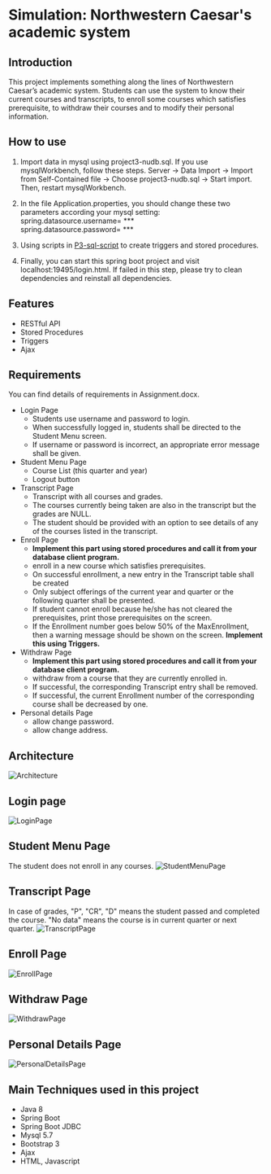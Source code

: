 # Simulation: Northwestern Caesar's academic system

## Introduction 

This project implements something along the lines of Northwestern Caesar’s academic system. Students can use the system to know their current courses and transcripts, to enroll some courses which satisfies prerequisite, to withdraw their courses and to modify their personal information.

## How to use

1. Import data in mysql using project3-nudb.sql. If you use mysqlWorkbench, follow these steps. Server -> Data Import -> Import from Self-Contained file -> Choose project3-nudb.sql -> Start import. Then, restart mysqlWorkbench.
   
2. In the file Application.properties, you should change these two parameters according your mysql setting:  
spring.datasource.username= ***  
spring.datasource.password= ***

3. Using scripts in [P3-sql-script](/CE495-Introduction-to-Database-Systems-and-Data-Warehousing/db_application/P3-Sql-script/) to create triggers and stored procedures.

4. Finally, you can start this spring boot project and visit localhost:19495/login.html. If failed in this step, please try to clean dependencies and reinstall all dependencies.

## Features

 - RESTful API
 - Stored Procedures
 - Triggers
 - Ajax

## Requirements

You can find details of requirements in Assignment.docx.

 - Login Page
   - Students use username and password to login.
   - When successfully logged in, students shall be directed to the Student Menu screen. 
   - If username or password is incorrect, an appropriate error message shall be given.
 - Student Menu Page
   - Course List (this quarter and year)
   - Logout button
 - Transcript Page
   - Transcript with all courses and grades.
   - The courses currently being taken are also in the transcript but the grades are NULL.
   - The student should be provided with an option to see details of any of the courses listed in the transcript.
 - Enroll Page
   - **Implement this part using stored procedures and call it from your database client program.**
   - enroll in a new course which satisfies prerequisites.
   - On successful enrollment, a new entry in the Transcript table shall be created
   - Only subject offerings of the current year and quarter or the following quarter shall be presented.
   - If student cannot enroll because he/she has not cleared the prerequisites, print those prerequisites on the screen.
   - If the Enrollment number goes below 50% of the MaxEnrollment, then a warning message should be shown on the screen. **Implement this using Triggers.**
 - Withdraw Page
   - **Implement this part using stored procedures and call it from your database client program.**
   - withdraw from a course that they are currently enrolled in.
   - If successful, the corresponding Transcript entry shall be removed.
   - If successful, the current Enrollment number of the corresponding course shall be decreased by one.
 - Personal details Page
   - allow change password.
   - allow change address.

## Architecture

![Architecture](/CE495-Introduction-to-Database-Systems-and-Data-Warehousing/db_application/Architecture.jpg)

## Login page

![LoginPage](LoginPage.png)

## Student Menu Page

The student does not enroll in any courses.
![StudentMenuPage](StudentMenuPage.png)

## Transcript Page

In case of grades, "P", "CR", "D" means the student passed and completed the course. "No data" means the course is in current quarter or next quarter.
![TranscriptPage](TranscriptPage.png)

## Enroll Page

![EnrollPage](EnrollPage.png)

## Withdraw Page

![WithdrawPage](WithdrawPage.png)

## Personal Details Page

![PersonalDetailsPage](PersonalDetailsPage.png)

## Main Techniques used in this project

 - Java 8
 - Spring Boot
 - Spring Boot JDBC
 - Mysql 5.7
 - Bootstrap 3
 - Ajax
 - HTML, Javascript


